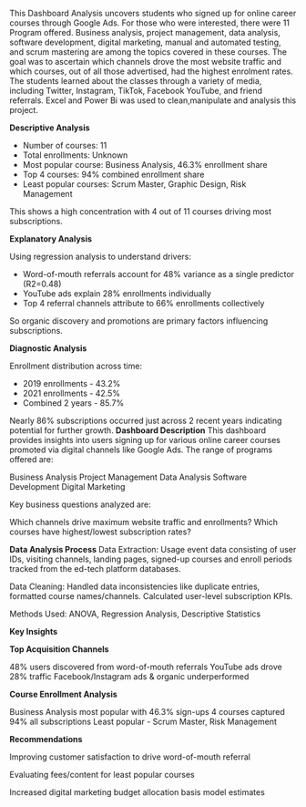 This Dashboard Analysis uncovers  students who signed up for online career courses through Google Ads. For those who were interested, there were 11 Program offered. 
Business analysis, project management, data analysis, software development, digital marketing, manual and automated testing,
and scrum mastering are among the topics covered in these courses. The goal was to ascertain which channels drove the most website traffic and which courses, 
out of all those advertised, had the highest enrolment rates. The students learned about the classes through a variety of media, 
including Twitter, Instagram, TikTok, Facebook YouTube, and friend referrals. Excel and Power Bi was used to clean,manipulate and analysis this project.

**Descriptive Analysis**

- Number of courses: 11
- Total enrollments: Unknown
- Most popular course: Business Analysis, 46.3% enrollment share
- Top 4 courses: 94% combined enrollment share
- Least popular courses: Scrum Master, Graphic Design, Risk Management  

This shows a high concentration with 4 out of 11 courses driving most subscriptions.

**Explanatory Analysis** 

Using regression analysis to understand drivers:

- Word-of-mouth referrals account for 48% variance as a single predictor (R2=0.48)
- YouTube ads explain 28% enrollments individually 
- Top 4 referral channels attribute to 66% enrollments collectively

So organic discovery and promotions are primary factors influencing subscriptions.

**Diagnostic Analysis**

Enrollment distribution across time:

- 2019 enrollments - 43.2% 
- 2021 enrollments - 42.5% 
- Combined 2 years - 85.7%

Nearly 86% subscriptions occurred just across 2 recent years indicating potential for further growth.
 **Dashboard Description**
This dashboard provides insights into users signing up for various online career courses promoted via digital channels like Google Ads. The range of programs offered are:


Business Analysis 
Project Management 
Data Analysis
Software Development
Digital Marketing

Key business questions analyzed are:

Which channels drive maximum website traffic and enrollments?
Which courses have highest/lowest subscription rates?

 **Data Analysis Process**
Data Extraction: Usage event data consisting of user IDs, visiting channels, landing pages, signed-up courses and enroll periods tracked from the ed-tech platform databases.

Data Cleaning: Handled data inconsistencies like duplicate entries, formatted course names/channels. Calculated user-level subscription KPIs.

Methods Used: ANOVA, Regression Analysis, Descriptive Statistics

 **Key Insights**
 
**Top Acquisition Channels**

48% users discovered from word-of-mouth referrals
YouTube ads drove 28% traffic
Facebook/Instagram ads & organic underperformed

**Course Enrollment Analysis**

Business Analysis most popular with 46.3% sign-ups
4 courses captured 94% all subscriptions
Least popular - Scrum Master, Risk Management


**Recommendations**

Improving customer satisfaction to drive word-of-mouth referral

Evaluating fees/content for least popular courses 

Increased digital marketing budget allocation basis model estimates
